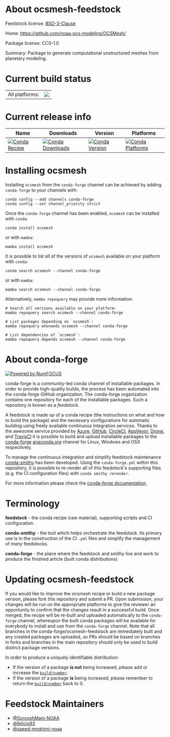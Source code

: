 About ocsmesh-feedstock
=======================

Feedstock license: [BSD-3-Clause](https://github.com/conda-forge/ocsmesh-feedstock/blob/main/LICENSE.txt)

Home: https://github.com/noaa-ocs-modeling/OCSMesh/

Package license: CC0-1.0

Summary: Package to generate computational unstructured meshes from planetary modeling.

Current build status
====================


<table><tr><td>All platforms:</td>
    <td>
      <a href="https://dev.azure.com/conda-forge/feedstock-builds/_build/latest?definitionId=19986&branchName=main">
        <img src="https://dev.azure.com/conda-forge/feedstock-builds/_apis/build/status/ocsmesh-feedstock?branchName=main">
      </a>
    </td>
  </tr>
</table>

Current release info
====================

| Name | Downloads | Version | Platforms |
| --- | --- | --- | --- |
| [![Conda Recipe](https://img.shields.io/badge/recipe-ocsmesh-green.svg)](https://anaconda.org/conda-forge/ocsmesh) | [![Conda Downloads](https://img.shields.io/conda/dn/conda-forge/ocsmesh.svg)](https://anaconda.org/conda-forge/ocsmesh) | [![Conda Version](https://img.shields.io/conda/vn/conda-forge/ocsmesh.svg)](https://anaconda.org/conda-forge/ocsmesh) | [![Conda Platforms](https://img.shields.io/conda/pn/conda-forge/ocsmesh.svg)](https://anaconda.org/conda-forge/ocsmesh) |

Installing ocsmesh
==================

Installing `ocsmesh` from the `conda-forge` channel can be achieved by adding `conda-forge` to your channels with:

```
conda config --add channels conda-forge
conda config --set channel_priority strict
```

Once the `conda-forge` channel has been enabled, `ocsmesh` can be installed with `conda`:

```
conda install ocsmesh
```

or with `mamba`:

```
mamba install ocsmesh
```

It is possible to list all of the versions of `ocsmesh` available on your platform with `conda`:

```
conda search ocsmesh --channel conda-forge
```

or with `mamba`:

```
mamba search ocsmesh --channel conda-forge
```

Alternatively, `mamba repoquery` may provide more information:

```
# Search all versions available on your platform:
mamba repoquery search ocsmesh --channel conda-forge

# List packages depending on `ocsmesh`:
mamba repoquery whoneeds ocsmesh --channel conda-forge

# List dependencies of `ocsmesh`:
mamba repoquery depends ocsmesh --channel conda-forge
```


About conda-forge
=================

[![Powered by
NumFOCUS](https://img.shields.io/badge/powered%20by-NumFOCUS-orange.svg?style=flat&colorA=E1523D&colorB=007D8A)](https://numfocus.org)

conda-forge is a community-led conda channel of installable packages.
In order to provide high-quality builds, the process has been automated into the
conda-forge GitHub organization. The conda-forge organization contains one repository
for each of the installable packages. Such a repository is known as a *feedstock*.

A feedstock is made up of a conda recipe (the instructions on what and how to build
the package) and the necessary configurations for automatic building using freely
available continuous integration services. Thanks to the awesome service provided by
[Azure](https://azure.microsoft.com/en-us/services/devops/), [GitHub](https://github.com/),
[CircleCI](https://circleci.com/), [AppVeyor](https://www.appveyor.com/),
[Drone](https://cloud.drone.io/welcome), and [TravisCI](https://travis-ci.com/)
it is possible to build and upload installable packages to the
[conda-forge](https://anaconda.org/conda-forge) [anaconda.org](https://anaconda.org/)
channel for Linux, Windows and OSX respectively.

To manage the continuous integration and simplify feedstock maintenance
[conda-smithy](https://github.com/conda-forge/conda-smithy) has been developed.
Using the ``conda-forge.yml`` within this repository, it is possible to re-render all of
this feedstock's supporting files (e.g. the CI configuration files) with ``conda smithy rerender``.

For more information please check the [conda-forge documentation](https://conda-forge.org/docs/).

Terminology
===========

**feedstock** - the conda recipe (raw material), supporting scripts and CI configuration.

**conda-smithy** - the tool which helps orchestrate the feedstock.
                   Its primary use is in the construction of the CI ``.yml`` files
                   and simplify the management of *many* feedstocks.

**conda-forge** - the place where the feedstock and smithy live and work to
                  produce the finished article (built conda distributions)


Updating ocsmesh-feedstock
==========================

If you would like to improve the ocsmesh recipe or build a new
package version, please fork this repository and submit a PR. Upon submission,
your changes will be run on the appropriate platforms to give the reviewer an
opportunity to confirm that the changes result in a successful build. Once
merged, the recipe will be re-built and uploaded automatically to the
`conda-forge` channel, whereupon the built conda packages will be available for
everybody to install and use from the `conda-forge` channel.
Note that all branches in the conda-forge/ocsmesh-feedstock are
immediately built and any created packages are uploaded, so PRs should be based
on branches in forks and branches in the main repository should only be used to
build distinct package versions.

In order to produce a uniquely identifiable distribution:
 * If the version of a package **is not** being increased, please add or increase
   the [``build/number``](https://docs.conda.io/projects/conda-build/en/latest/resources/define-metadata.html#build-number-and-string).
 * If the version of a package **is** being increased, please remember to return
   the [``build/number``](https://docs.conda.io/projects/conda-build/en/latest/resources/define-metadata.html#build-number-and-string)
   back to 0.

Feedstock Maintainers
=====================

* [@SorooshMani-NOAA](https://github.com/SorooshMani-NOAA/)
* [@felicio93](https://github.com/felicio93/)
* [@saeed-moghimi-noaa](https://github.com/saeed-moghimi-noaa/)

